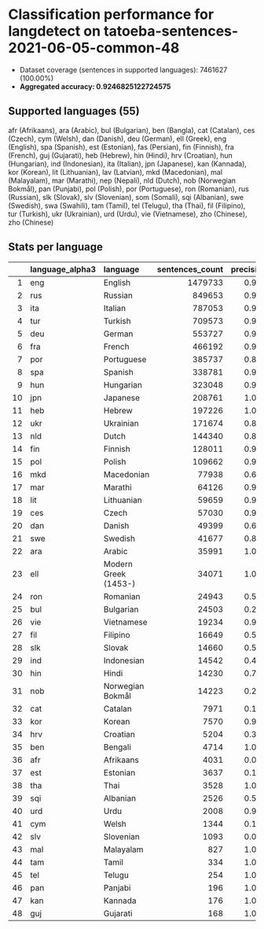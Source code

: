 # Classification performance for langdetect on tatoeba-sentences-2021-06-05-common-48

- Dataset coverage (sentences in supported languages): 7461627 (100.00%)
- **Aggregated accuracy: 0.9246825122724575**

## Supported languages (55)
afr (Afrikaans), ara (Arabic), bul (Bulgarian), ben (Bangla), cat (Catalan), ces (Czech), cym (Welsh), dan (Danish), deu (German), ell (Greek), eng (English), spa (Spanish), est (Estonian), fas (Persian), fin (Finnish), fra (French), guj (Gujarati), heb (Hebrew), hin (Hindi), hrv (Croatian), hun (Hungarian), ind (Indonesian), ita (Italian), jpn (Japanese), kan (Kannada), kor (Korean), lit (Lithuanian), lav (Latvian), mkd (Macedonian), mal (Malayalam), mar (Marathi), nep (Nepali), nld (Dutch), nob (Norwegian Bokmål), pan (Punjabi), pol (Polish), por (Portuguese), ron (Romanian), rus (Russian), slk (Slovak), slv (Slovenian), som (Somali), sqi (Albanian), swe (Swedish), swa (Swahili), tam (Tamil), tel (Telugu), tha (Thai), fil (Filipino), tur (Turkish), ukr (Ukrainian), urd (Urdu), vie (Vietnamese), zho (Chinese), zho (Chinese)

## Stats per language
|    | language_alpha3   | language             |   sentences_count |   precision |   recall |    f1 |      tp |    fp |      tn |    fn |
|---:|:------------------|:---------------------|------------------:|------------:|---------:|------:|--------:|------:|--------:|------:|
|  1 | eng               | English              |           1479733 |       0.988 |    0.933 | 0.954 | 1381214 | 16940 | 5964954 | 98519 |
|  2 | rus               | Russian              |            849653 |       0.970 |    0.916 | 0.928 |  778060 | 24120 | 6587854 | 71593 |
|  3 | ita               | Italian              |            787053 |       0.974 |    0.897 | 0.922 |  705735 | 19187 | 6655387 | 81318 |
|  4 | tur               | Turkish              |            709573 |       0.996 |    0.971 | 0.982 |  689314 |  2543 | 6749511 | 20259 |
|  5 | deu               | German               |            553727 |       0.985 |    0.967 | 0.969 |  535515 |  8255 | 6899645 | 18212 |
|  6 | fra               | French               |            466192 |       0.944 |    0.947 | 0.920 |  441289 | 25946 | 6969489 | 24903 |
|  7 | por               | Portuguese           |            385737 |       0.877 |    0.900 | 0.836 |  346971 | 48693 | 7027197 | 38766 |
|  8 | spa               | Spanish              |            338781 |       0.916 |    0.831 | 0.838 |  281382 | 25647 | 7097199 | 57399 |
|  9 | hun               | Hungarian            |            323048 |       0.991 |    0.950 | 0.965 |  306757 |  2935 | 7135644 | 16291 |
| 10 | jpn               | Japanese             |            208761 |       1.000 |    0.999 | 1.000 |  208592 |     0 | 7252866 |   169 |
| 11 | heb               | Hebrew               |            197226 |       1.000 |    1.000 | 1.000 |  197226 |     0 | 7264401 |     0 |
| 12 | ukr               | Ukrainian            |            171674 |       0.895 |    0.796 | 0.803 |  136621 | 15996 | 7273957 | 35053 |
| 13 | nld               | Dutch                |            144340 |       0.872 |    0.815 | 0.793 |  117650 | 17344 | 7299943 | 26690 |
| 14 | fin               | Finnish              |            128011 |       0.943 |    0.971 | 0.930 |  124354 |  7511 | 7326105 |  3657 |
| 15 | pol               | Polish               |            109662 |       0.985 |    0.972 | 0.971 |  106609 |  1641 | 7350324 |  3053 |
| 16 | mkd               | Macedonian           |             77938 |       0.684 |    0.889 | 0.656 |   69298 | 32058 | 7351631 |  8640 |
| 17 | mar               | Marathi              |             64126 |       0.997 |    0.932 | 0.962 |   59755 |   190 | 7397311 |  4371 |
| 18 | lit               | Lithuanian           |             59659 |       0.934 |    0.944 | 0.908 |   56302 |  4006 | 7397962 |  3357 |
| 19 | ces               | Czech                |             57030 |       0.937 |    0.848 | 0.865 |   48335 |  3225 | 7401372 |  8695 |
| 20 | dan               | Danish               |             49399 |       0.697 |    0.697 | 0.606 |   34438 | 14948 | 7397280 | 14961 |
| 21 | swe               | Swedish              |             41677 |       0.815 |    0.852 | 0.761 |   35494 |  8046 | 7411904 |  6183 |
| 22 | ara               | Arabic               |             35991 |       1.000 |    0.979 | 0.989 |   35231 |     4 | 7425632 |   760 |
| 23 | ell               | Modern Greek (1453-) |             34071 |       1.000 |    1.000 | 1.000 |   34071 |     2 | 7427554 |     0 |
| 24 | ron               | Romanian             |             24943 |       0.541 |    0.942 | 0.532 |   23508 | 19948 | 7416736 |  1435 |
| 25 | bul               | Bulgarian            |             24503 |       0.284 |    0.783 | 0.273 |   19182 | 48422 | 7388702 |  5321 |
| 26 | vie               | Vietnamese           |             19234 |       0.971 |    0.999 | 0.970 |   19220 |   580 | 7441813 |    14 |
| 27 | fil               | Filipino             |             16649 |       0.579 |    0.943 | 0.569 |   15707 | 11441 | 7433537 |   942 |
| 28 | slk               | Slovak               |             14660 |       0.520 |    0.762 | 0.481 |   11175 | 10312 | 7436655 |  3485 |
| 29 | ind               | Indonesian           |             14542 |       0.496 |    0.943 | 0.488 |   13717 | 13953 | 7433132 |   825 |
| 30 | hin               | Hindi                |             14230 |       0.785 |    0.957 | 0.772 |   13622 |  3722 | 7443675 |   608 |
| 31 | nob               | Norwegian Bokmål     |             14223 |       0.250 |    0.816 | 0.243 |   11613 | 34844 | 7412560 |  2610 |
| 32 | cat               | Catalan              |              7971 |       0.143 |    0.839 | 0.141 |    6686 | 39974 | 7413682 |  1285 |
| 33 | kor               | Korean               |              7570 |       0.986 |    0.999 | 0.985 |    7560 |   108 | 7453949 |    10 |
| 34 | hrv               | Croatian             |              5204 |       0.333 |    0.803 | 0.320 |    4181 |  8360 | 7448063 |  1023 |
| 35 | ben               | Bengali              |              4714 |       1.000 |    1.000 | 1.000 |    4714 |     0 | 7456913 |     0 |
| 36 | afr               | Afrikaans            |              4031 |       0.072 |    0.855 | 0.072 |    3447 | 44438 | 7413158 |   584 |
| 37 | est               | Estonian             |              3637 |       0.195 |    0.859 | 0.192 |    3124 | 12874 | 7445116 |   513 |
| 38 | tha               | Thai                 |              3528 |       1.000 |    1.000 | 1.000 |    3528 |     0 | 7458099 |     0 |
| 39 | sqi               | Albanian             |              2526 |       0.571 |    0.947 | 0.562 |    2391 |  1794 | 7457307 |   135 |
| 40 | urd               | Urdu                 |              2008 |       0.921 |    0.992 | 0.918 |    1992 |   170 | 7459449 |    16 |
| 41 | cym               | Welsh                |              1344 |       0.143 |    0.940 | 0.142 |    1263 |  7564 | 7452719 |    81 |
| 42 | slv               | Slovenian            |              1093 |       0.076 |    0.767 | 0.075 |     838 | 10179 | 7450355 |   255 |
| 43 | mal               | Malayalam            |               827 |       1.000 |    1.000 | 1.000 |     827 |     0 | 7460800 |     0 |
| 44 | tam               | Tamil                |               334 |       1.000 |    1.000 | 1.000 |     334 |     0 | 7461293 |     0 |
| 45 | tel               | Telugu               |               254 |       1.000 |    1.000 | 1.000 |     254 |     0 | 7461373 |     0 |
| 46 | pan               | Panjabi              |               196 |       1.000 |    1.000 | 1.000 |     196 |     0 | 7461431 |     0 |
| 47 | kan               | Kannada              |               176 |       1.000 |    1.000 | 1.000 |     176 |     0 | 7461451 |     0 |
| 48 | guj               | Gujarati             |               168 |       1.000 |    1.000 | 1.000 |     168 |     0 | 7461459 |     0 |
